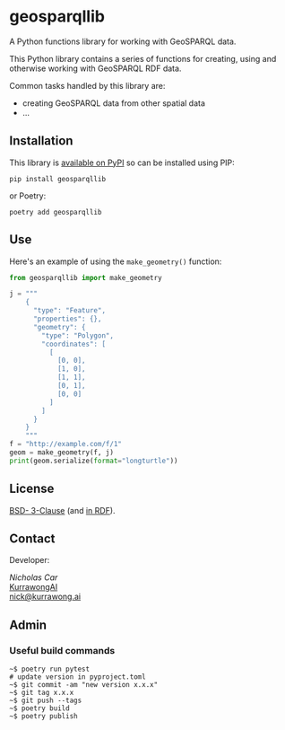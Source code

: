 # geosparqllib

A Python functions library for working with GeoSPARQL data.

This Python library contains a series of functions for creating, using and otherwise working with GeoSPARQL RDF data.

Common tasks handled by this library are:

* creating GeoSPARQL data from other spatial data
* ...

## Installation

This library is [available on PyPI](https://pypi.org/project/geosparqllib/) so can be installed using PIP:

```
pip install geosparqllib
```

or Poetry:

```
poetry add geosparqllib
```

## Use

Here's an example of using the `make_geometry()` function:

```python
from geosparqllib import make_geometry

j = """
    {
      "type": "Feature",
      "properties": {},
      "geometry": {
        "type": "Polygon", 
        "coordinates": [
          [ 
            [0, 0], 
            [1, 0], 
            [1, 1], 
            [0, 1], 
            [0, 0] 
          ]
        ]
      }
    }
    """
f = "http://example.com/f/1"
geom = make_geometry(f, j)
print(geom.serialize(format="longturtle"))
```

## License

[BSD- 3-Clause](https://opensource.org/license/BSD-3-clause) (and [in RDF](https://purl.org/NET/rdflicense/BSD3.0)).


## Contact

Developer:

*Nicholas Car*  
[KurrawongAI](https://kurrawong.ai)  
<nick@kurrawong.ai>




## Admin

### Useful build commands

```
~$ poetry run pytest
# update version in pyproject.toml
~$ git commit -am "new version x.x.x"
~$ git tag x.x.x
~$ git push --tags
~$ poetry build
~$ poetry publish
```